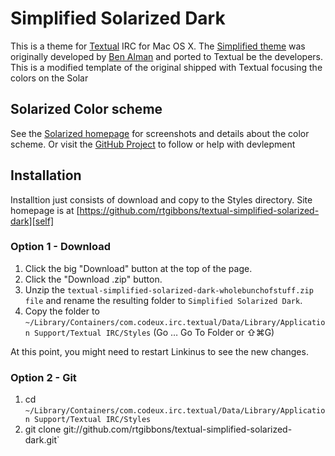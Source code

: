 # Simplified Solarized Dark

This is a theme for [Textual][textual] IRC for Mac OS X. The [Simplified theme][simplified-gh] was originally developed by [Ben Alman][cowboy] and ported to Textual be the developers. This is a modified template of the original shipped with Textual focusing the colors on the Solar

## Solarized Color scheme

See the [Solarized homepage][solarized] for screenshots and details about the color scheme. Or visit the [GitHub Project][solarized-gh] to follow or help with devlepment

## Installation

Installtion just consists of download and copy to the Styles directory. Site homepage is at [https://github.com/rtgibbons/textual-simplified-solarized-dark][self]

### Option 1 - Download

1. Click the big "Download" button at the top of the page.
1. Click the "Download .zip" button.
1. Unzip the `textual-simplified-solarized-dark-wholebunchofstuff.zip file` and rename the resulting folder to `Simplified Solarized Dark`.
1. Copy the folder to `~/Library/Containers/com.codeux.irc.textual/Data/Library/Application Support/Textual IRC/Styles` (Go … Go To Folder or ⇧⌘G)

At this point, you might need to restart Linkinus to see the new changes.

### Option 2 - Git

1. cd `~/Library/Containers/com.codeux.irc.textual/Data/Library/Application Support/Textual IRC/Styles`
2. git clone git://github.com/rtgibbons/textual-simplified-solarized-dark.git`


[textual]: http://www.codeux.com/textual/
[cowboy]: http://benalman.com/
[simplified-gh]: https://github.com/cowboy/Simplified.lnk2Style
[solarized]: http://ethanschoonover.com/solarized/
[solarized-gh]: https://github.com/altercation/solarized
[self]: https://github.com/rtgibbons/textual-simplified-solarized-dark